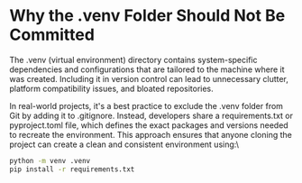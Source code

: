 # Why the .venv Folder Should Not Be Committed
The .venv (virtual environment) directory contains system-specific dependencies and configurations that are tailored to the machine where it was created. Including it in version control can lead to unnecessary clutter, platform compatibility issues, and bloated repositories.

In real-world projects, it's a best practice to exclude the .venv folder from Git by adding it to .gitignore. Instead, developers share a requirements.txt or pyproject.toml file, which defines the exact packages and versions needed to recreate the environment. This approach ensures that anyone cloning the project can create a clean and consistent environment using:\
```bash
python -m venv .venv
pip install -r requirements.txt
```